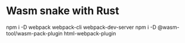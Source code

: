 # Wasm snake with Rust

npm i -D webpack webpack-cli webpack-dev-server
npm i -D @wasm-tool/wasm-pack-plugin html-webpack-plugin